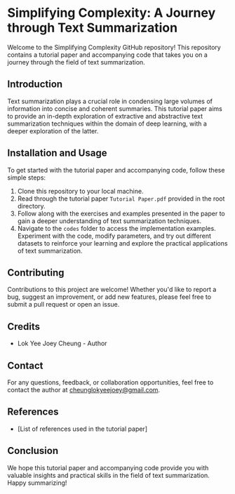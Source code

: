 # Simplifying Complexity: A Journey through Text Summarization

Welcome to the Simplifying Complexity GitHub repository! This repository contains a tutorial paper and accompanying code that takes you on a journey through the field of text summarization.

## Introduction

Text summarization plays a crucial role in condensing large volumes of information into concise and coherent summaries.  This tutorial paper aims to provide an in-depth exploration of extractive and abstractive text summarization techniques within the domain of deep learning, with a deeper exploration of the latter. 

## Installation and Usage

To get started with the tutorial paper and accompanying code, follow these simple steps:

1. Clone this repository to your local machine.
2. Read through the tutorial paper `Tutorial Paper.pdf` provided in the root directory.
3. Follow along with the exercises and examples presented in the paper to gain a deeper understanding of text summarization techniques.
4. Navigate to the `codes` folder to access the implementation examples. Experiment with the code, modify parameters, and try out different datasets to reinforce your learning and explore the practical applications of text summarization.


## Contributing

Contributions to this project are welcome! Whether you'd like to report a bug, suggest an improvement, or add new features, please feel free to submit a pull request or open an issue.

## Credits

- Lok Yee Joey Cheung - Author

## Contact

For any questions, feedback, or collaboration opportunities, feel free to contact the author at cheunglokyeejoey@gmail.com.

## References

- [List of references used in the tutorial paper]


## Conclusion

We hope this tutorial paper and accompanying code provide you with valuable insights and practical skills in the field of text summarization. Happy summarizing!
